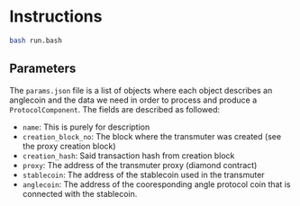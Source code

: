 # Instructions

```bash
bash run.bash
```

## Parameters

The `params.json` file is a list of objects where each object describes an anglecoin and the data we need in order to process and produce a `ProtocolComponent`. The fields are described as followed:

- `name`: This is purely for description
- `creation_block_no`: The block where the transmuter was created (see the proxy creation block)
- `creation_hash`: Said transaction hash from creation block
- `proxy`: The address of the transmuter proxy (diamond contract)
- `stablecoin`: The address of the stablecoin used in the transmuter
- `anglecoin`: The address of the cooresponding angle protocol coin that is connected with the stablecoin.
